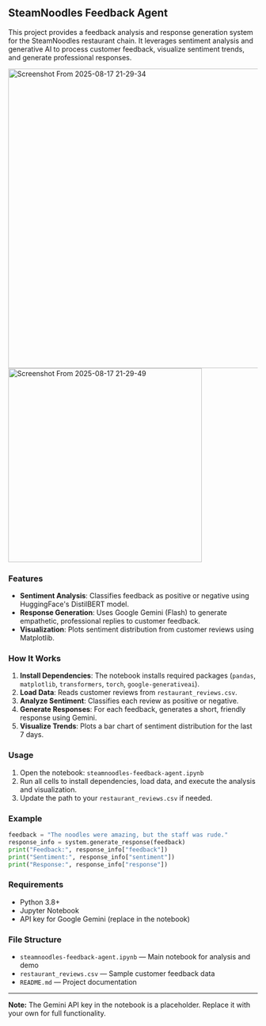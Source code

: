 ## SteamNoodles Feedback Agent

This project provides a feedback analysis and response generation system for the SteamNoodles restaurant chain. It leverages sentiment analysis and generative AI to process customer feedback, visualize sentiment trends, and generate professional responses.

<img  height="604" alt="Screenshot From 2025-08-17 21-29-34" src="https://github.com/user-attachments/assets/8c415a3b-3dda-4077-b3ad-ef2b83551691" />
<img  height="391" alt="Screenshot From 2025-08-17 21-29-49" src="https://github.com/user-attachments/assets/a773dee3-9726-4ee6-836d-126f805b2daa" />



### Features
- **Sentiment Analysis**: Classifies feedback as positive or negative using HuggingFace's DistilBERT model.
- **Response Generation**: Uses Google Gemini (Flash) to generate empathetic, professional replies to customer feedback.
- **Visualization**: Plots sentiment distribution from customer reviews using Matplotlib.

### How It Works
1. **Install Dependencies**: The notebook installs required packages (`pandas`, `matplotlib`, `transformers`, `torch`, `google-generativeai`).
2. **Load Data**: Reads customer reviews from `restaurant_reviews.csv`.
3. **Analyze Sentiment**: Classifies each review as positive or negative.
4. **Generate Responses**: For each feedback, generates a short, friendly response using Gemini.
5. **Visualize Trends**: Plots a bar chart of sentiment distribution for the last 7 days.

### Usage
1. Open the notebook: `steamnoodles-feedback-agent.ipynb`
2. Run all cells to install dependencies, load data, and execute the analysis and visualization.
3. Update the path to your `restaurant_reviews.csv` if needed.

### Example
```python
feedback = "The noodles were amazing, but the staff was rude."
response_info = system.generate_response(feedback)
print("Feedback:", response_info["feedback"])
print("Sentiment:", response_info["sentiment"])
print("Response:", response_info["response"])
```

### Requirements
- Python 3.8+
- Jupyter Notebook
- API key for Google Gemini (replace in the notebook)

### File Structure
- `steamnoodles-feedback-agent.ipynb` — Main notebook for analysis and demo
- `restaurant_reviews.csv` — Sample customer feedback data
- `README.md` — Project documentation

---
**Note:** The Gemini API key in the notebook is a placeholder. Replace it with your own for full functionality.

